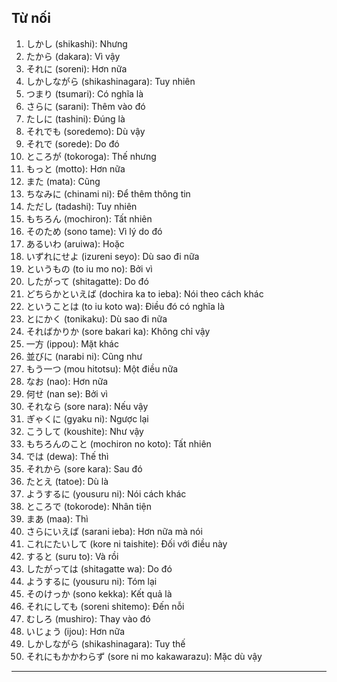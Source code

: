 ## Từ nối

1. しかし (shikashi): Nhưng
2. たから (dakara): Vì vậy
3. それに (soreni): Hơn nữa
4. しかしながら (shikashinagara): Tuy nhiên
5. つまり (tsumari): Có nghĩa là
6. さらに (sarani): Thêm vào đó
7. たしに (tashini): Đúng là
8. それでも (soredemo): Dù vậy
9. それで (sorede): Do đó
10. ところが (tokoroga): Thế nhưng
11. もっと (motto): Hơn nữa
12. また (mata): Cũng
13. ちなみに (chinami ni): Để thêm thông tin
14. ただし (tadashi): Tuy nhiên
15. もちろん (mochiron): Tất nhiên
16. そのため (sono tame): Vì lý do đó
17. あるいわ (aruiwa): Hoặc
18. いずれにせよ (izureni seyo): Dù sao đi nữa
19. というもの (to iu mo no): Bởi vì
20. したがって (shitagatte): Do đó
21. どちらかといえば (dochira ka to ieba): Nói theo cách khác
22. ということは (to iu koto wa): Điều đó có nghĩa là
23. とにかく (tonikaku): Dù sao đi nữa 
24. そればかりか (sore bakari ka): Không chỉ vậy
25. 一方 (ippou): Mặt khác
26. 並びに (narabi ni): Cũng như
27. もう一つ (mou hitotsu): Một điều nữa
28. なお (nao): Hơn nữa
29. 何せ (nan se): Bởi vì
30. それなら (sore nara): Nếu vậy
31. ぎゃくに (gyaku ni): Ngược lại
32. こうして (koushite): Như vậy
33. もちろんのこと (mochiron no koto): Tất nhiên
34. では (dewa): Thế thì
35. それから (sore kara): Sau đó
36. たとえ (tatoe): Dù là
37. ようするに (yousuru ni): Nói cách khác
38. ところで (tokorode): Nhân tiện
39. まあ (maa): Thì
40. さらにいえば (sarani ieba): Hơn nữa mà nói
41. これにたいして (kore ni taishite): Đối với điều này
42. すると (suru to): Và rồi
43. したがっては (shitagatte wa): Do đó
44. ようするに (yousuru ni): Tóm lại
45. そのけっか (sono kekka): Kết quả là
46. それにしても (soreni shitemo): Đến nỗi
47. むしろ (mushiro): Thay vào đó
48. いじょう (ijou): Hơn nữa
49. しかしながら (shikashinagara): Tuy thế
50. それにもかかわらず (sore ni mo kakawarazu): Mặc dù vậy
---